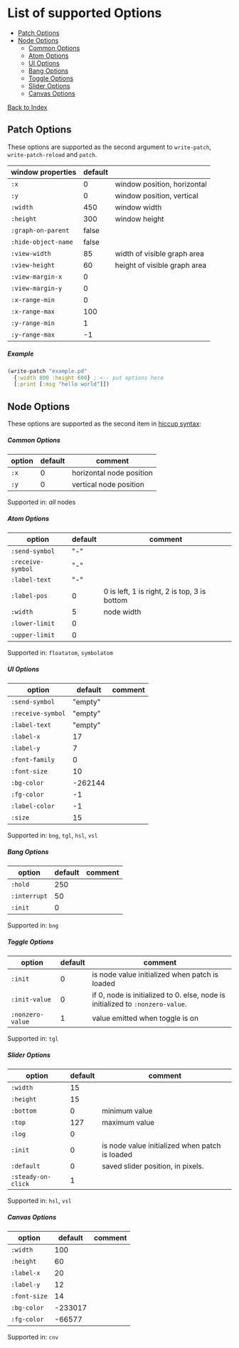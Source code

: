 # List of supported Options

- [Patch Options](#patch-options)
- [Node Options](#node-options)
  - [Common Options](#common-options)
  - [Atom Options](#atom-options)
  - [UI Options](#ui-options)
  - [Bang Options](#bang-options)
  - [Toggle Options](#toggle-options)
  - [Slider Options](#slider-options)
  - [Canvas Options](#canvas-options)

[Back to Index](index.md)

## Patch Options

These options are supported as the second argument to `write-patch`, `write-patch-reload` and `patch`.

| window properties   | default |                              |
|---------------------|---------|------------------------------|
| `:x`                | 0       | window position, horizontal  |
| `:y`                | 0       | window position, vertical    |
| `:width`            | 450     | window width                 |
| `:height`           | 300     | window height                |
| `:graph-on-parent`  | false   |                              |
| `:hide-object-name` | false   |                              |
| `:view-width`       | 85      | width of visible graph area  |
| `:view-height`      | 60      | height of visible graph area |
| `:view-margin-x`    | 0       |                              |
| `:view-margin-y`    | 0       |                              |
| `:x-range-min`      | 0       |                              |
| `:x-range-max`      | 100     |                              |
| `:y-range-min`      | 1       |                              |
| `:y-range-max`      | -1      |                              |

##### Example

```clojure
(write-patch "example.pd"
  {:width 800 :height 600} ; <-- put options here
  [:print [:msg "hello world"]])
```

## Node Options

These options are supported as the second item in [hiccup syntax](types.md#hiccup):

##### Common Options

| option | default | comment                  |
|--------|---------|--------------------------|
| `:x`   | 0       | horizontal node position |
| `:y`   | 0       | vertical node position   |

Supported in: _all_ nodes

##### Atom Options

| option            | default | comment                                      |
|-------------------|---------|----------------------------------------------|
| `:send-symbol`    | "-"     |                                              |
| `:receive-symbol` | "-"     |                                              |
| `:label-text`     | "-"     |                                              |
| `:label-pos`      | 0       | 0 is left, 1 is right, 2 is top, 3 is bottom |
| `:width`          | 5       | node width                                   |
| `:lower-limit`    | 0       |                                              |
| `:upper-limit`    | 0       |                                              |

Supported in: `floatatom`, `symbolatom`

##### UI Options

| option            | default | comment |
|-------------------|---------|---------|
| `:send-symbol`    | "empty" |         |
| `:receive-symbol` | "empty" |         |
| `:label-text`     | "empty" |         |
| `:label-x`        | 17      |         |
| `:label-y`        | 7       |         |
| `:font-family`    | 0       |         |
| `:font-size`      | 10      |         |
| `:bg-color`       | -262144 |         |
| `:fg-color`       | -1      |         |
| `:label-color`    | -1      |         |
| `:size`           | 15      |         |

Supported in: `bng`, `tgl`, `hsl`, `vsl`

##### Bang Options

| option       | default | comment |
|--------------|---------|---------|
| `:hold`      | 250     |         |
| `:interrupt` | 50      |         |
| `:init`      | 0       |         |

Supported in: `bng`

##### Toggle Options

| option           | default | comment                                                                        |
|------------------|---------|--------------------------------------------------------------------------------|
| `:init`          | 0       | is node value initialized when patch is loaded                                 |
| `:init-value`    | 0       | if 0, node is initialized to 0. else, node is initialized to `:nonzero-value`. |
| `:nonzero-value` | 1       | value emitted when toggle is on                                                |

Supported in: `tgl`

##### Slider Options

| option             | default | comment                                        |
|--------------------|---------|------------------------------------------------|
| `:width`           | 15      |                                                |
| `:height`          | 15      |                                                |
| `:bottom`          | 0       | minimum value                                  |
| `:top`             | 127     | maximum value                                  |
| `:log`             | 0       |                                                |
| `:init`            | 0       | is node value initialized when patch is loaded |
| `:default`         | 0       | saved slider position, in pixels.              |
| `:steady-on-click` | 1       |                                                |

Supported in: `hsl`, `vsl`

##### Canvas Options

| option       | default | comment |
|--------------|---------|---------|
| `:width`     | 100     |         |
| `:height`    | 60      |         |
| `:label-x`   | 20      |         |
| `:label-y`   | 12      |         |
| `:font-size` | 14      |         |
| `:bg-color`  | -233017 |         |
| `:fg-color`  | -66577  |         |

Supported in: `cnv`
